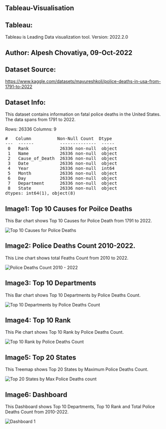 ## Tableau-Visualisation
## Tableau:
Tableau is Leading Data visualization tool.
Version: 2022.2.0
## Author: Alpesh Chovatiya, 09-Oct-2022
## Dataset Source:
https://www.kaggle.com/datasets/mayureshkoli/police-deaths-in-usa-from-1791-to-2022
## Dataset Info:
This dataset contains information on fatal police deaths in the United States. The data spans from 1791 to 2022.

Rows: 26336
Columns: 9
<pre>
#   Column          Non-Null Count  Dtype 
---  ------          --------------  ----- 
 0   Rank            26336 non-null  object
 1   Name            26336 non-null  object
 2   Cause_of_Death  26336 non-null  object
 3   Date            26336 non-null  object
 4   Year            26336 non-null  int64 
 5   Month           26336 non-null  object
 6   Day             26336 non-null  object
 7   Department      26336 non-null  object
 8   State           26336 non-null  object
dtypes: int64(1), object(8)
</pre>

## Image1: Top 10 Causes for Poilce Deaths
This Bar chart shows Top 10 Causes for Police Death from 1791 to 2022.

![Top 10 Causes for Police Deaths](https://user-images.githubusercontent.com/114546267/194973080-dd11483e-654d-44a2-b13b-32050585dfe4.png)

## Image2: Police Deaths Count 2010-2022.
This Line chart shows total Feaths Count from 2010 to 2022.

![Police Deaths Count 2010 - 2022](https://user-images.githubusercontent.com/114546267/194973196-23987a70-1e6a-4051-94ad-dc11a9b36848.png)

## Image3: Top 10 Departments
This Bar chart shows Top 10 Departments by Police Deaths Count.

![Top 10 Departments by Police Deaths Count](https://user-images.githubusercontent.com/114546267/194973298-34a31861-7f08-40f5-8ec6-021ed02a374c.png)

## Image4: Top 10 Rank
This Pie chart shows Top 10 Rank by Police Deaths Count.

![Top 10 Rank by Police Deaths Count](https://user-images.githubusercontent.com/114546267/194973381-349149f2-06a8-4506-81a6-e4c7e9e8ac52.png)

## Image5: Top 20 States
This Treemap shows Top 20 States by Maximum Police Deaths Count.

![Top 20 States by Max Police Deaths count](https://user-images.githubusercontent.com/114546267/194973651-c734dcaf-c325-4c0a-9bd0-150575ce8280.png)

## Image6: Dashboard
This Dashboard shows Top 10 Departments, Top 10 Rank and Total Police Deaths Count from 2010-2022.

![Dashboard 1](https://user-images.githubusercontent.com/114546267/194973807-4c68c405-e118-4765-a4c2-18568d63be79.png)
